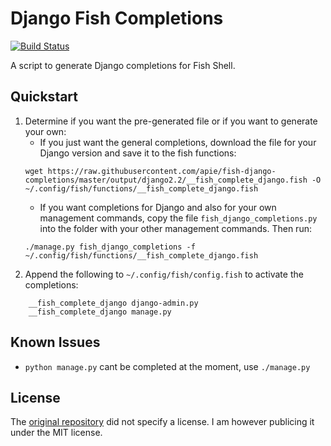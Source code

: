 # Django Fish Completions

[![Build Status](https://travis-ci.com/apie/fish-django-completions.svg?branch=master)](https://travis-ci.com/apie/fish-django-completions)

A script to generate Django completions for Fish Shell.

## Quickstart

1. Determine if you want the pre-generated file or if you want to generate your own:
	- If you just want the general completions, download the file for your Django version and save it to the fish functions:
	```
	wget https://raw.githubusercontent.com/apie/fish-django-completions/master/output/django2.2/__fish_complete_django.fish -O ~/.config/fish/functions/__fish_complete_django.fish
	```
	- If you want completions for Django and also for your own management commands, copy the file `fish_django_completions.py` into the folder with your other management commands. Then run:
	```
	./manage.py fish_django_completions -f ~/.config/fish/functions/__fish_complete_django.fish
	```
2. Append the following to `~/.config/fish/config.fish` to activate the completions:
```
    __fish_complete_django django-admin.py
    __fish_complete_django manage.py
```

## Known Issues

* `python manage.py` cant be completed at the moment, use `./manage.py`

## License

The [original repository](https://github.com/Duncaen/fish-django-completions) did not specify a license. I am however publicing it under the MIT license.
